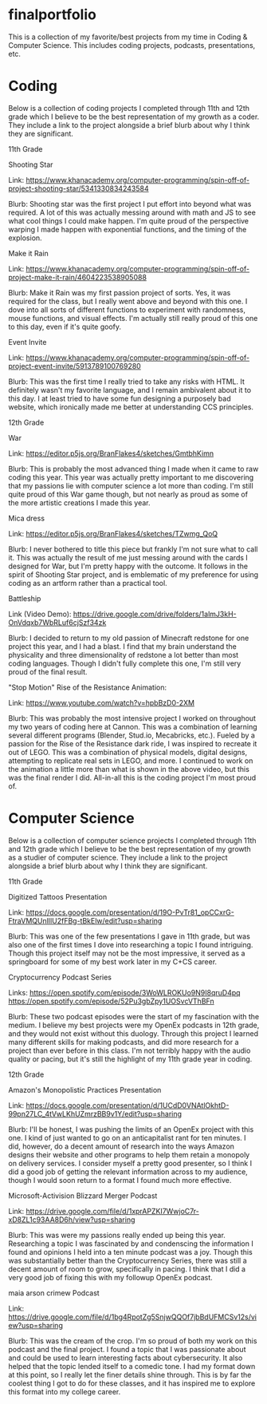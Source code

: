 # finalportfolio

This is a collection of my favorite/best projects from my time in Coding & Computer Science. This includes coding projects, podcasts, presentations, etc.

# Coding

Below is a collection of coding projects I completed through 11th and 12th grade which I believe to be the best representation of my growth as a coder. 
They include a link to the project alongside a brief blurb about why I think they are significant.



11th Grade

Shooting Star

Link: https://www.khanacademy.org/computer-programming/spin-off-of-project-shooting-star/5341330834243584

Blurb: Shooting star was the first project I put effort into beyond what was required. 
A lot of this was actually messing around with math and JS to see what cool things I could make happen. I'm quite proud of the perspective warping I made happen with exponential functions, and the timing of the explosion.

Make it Rain

Link: https://www.khanacademy.org/computer-programming/spin-off-of-project-make-it-rain/4604223538905088

Blurb: Make it Rain was my first passion project of sorts. Yes, it was required for the class, but I really went above and beyond with this one.
I dove into all sorts of different functions to experiment with randomness, mouse functions, and visual effects. I'm actually still really proud of this one to this day, even if it's quite goofy.

Event Invite

Link: https://www.khanacademy.org/computer-programming/spin-off-of-project-event-invite/5913789100769280

Blurb: This was the first time I really tried to take any risks with HTML. It definitely wasn't my favorite language, and I remain ambivalent about it to this day.
I at least tried to have some fun designing a purposely bad website, which ironically made me better at understanding CCS principles.



12th Grade

War

Link: https://editor.p5js.org/BranFlakes4/sketches/GmtbhKimn

Blurb: This is probably the most advanced thing I made when it came to raw coding this year. This year was actually pretty important to me discovering that my passions lie with computer science a lot more than coding.
I'm still quite proud of this War game though, but not nearly as proud as some of the more artistic creations I made this year.

Mica dress

Link: https://editor.p5js.org/BranFlakes4/sketches/TZwmg_QoQ

Blurb: I never bothered to title this piece but frankly I'm not sure what to call it. This was actually the result of me just messing around with the cards I designed for War, but I'm pretty happy with the outcome.
It follows in the spirit of Shooting Star project, and is emblematic of my preference for using coding as an artform rather than a practical tool.

Battleship

Link (Video Demo): https://drive.google.com/drive/folders/1almJ3kH-OnVdqxb7WbRLuf6cjSzf34zk

Blurb: I decided to return to my old passion of Minecraft redstone for one project this year, and I had a blast.
I find that my brain understand the physicality and three dimensionality of redstone a lot better than most coding languages. Though I didn't fully complete this one, I'm still very proud of the final result.

"Stop Motion" Rise of the Resistance Animation:

Link: https://www.youtube.com/watch?v=hpbBzD0-2XM

Blurb: This was probably the most intensive project I worked on throughout my two years of coding here at Cannon. This was a combination of learning several different programs (Blender, Stud.io, Mecabricks, etc.).
Fueled by a passion for the Rise of the Resistance dark ride, I was inspired to recreate it out of LEGO. This was a combination of physical models, digital designs, attempting to replicate real sets in LEGO, and more.
I continued to work on the animation a little more than what is shown in the above video, but this was the final render I did. All-in-all this is the coding project I'm most proud of.


# Computer Science

Below is a collection of computer science projects I completed through 11th and 12th grade which I believe to be the best representation of my growth as a studier of computer science.
They include a link to the project alongside a brief blurb about why I think they are significant.



11th Grade

Digitized Tattoos Presentation

Link: https://docs.google.com/presentation/d/19O-PvTr81_opCCxrG-FtraVMQUnlIlU2fFBg-tBkElw/edit?usp=sharing

Blurb: This was one of the few presentations I gave in 11th grade, but was also one of the first times I dove into researching a topic I found intriguing.
Though this project itself may not be the most impressive, it served as a springboard for some of my best work later in my C+CS career.

Cryptocurrency Podcast Series

Links: https://open.spotify.com/episode/3WoWLROKUo9N9I8qruD4pq https://open.spotify.com/episode/52Pu3gbZpy1UOSvcVThBFn

Blurb: These two podcast episodes were the start of my fascination with the medium. I believe my best projects were my OpenEx podcasts in 12th grade, and they would not exist without this duology.
Through this project I learned many different skills for making podcasts, and did more research for a project than ever before in this class.
I'm not terribly happy with the audio quality or pacing, but it's still the highlight of my 11th grade year in coding.



12th Grade

Amazon's Monopolistic Practices Presentation

Link: https://docs.google.com/presentation/d/1UCdD0VNAtlOkhtD-99pn27LC_4tVwLKhUZmrzBB9v1Y/edit?usp=sharing

Blurb: I'll be honest, I was pushing the limits of an OpenEx project with this one. I kind of just wanted to go on an anticapitalist rant for ten minutes.
I did, however, do a decent amount of research into the ways Amazon designs their website and other programs to help them retain a monopoly on delivery services.
I consider myself a pretty good presenter, so I think I did a good job of getting the relevant information across to my audience, though I would soon return to a format I found much more effective.

Microsoft-Activision Blizzard Merger Podcast

Link: https://drive.google.com/file/d/1xprAPZKI7WwjoC7r-xD8ZL1c93AA8D6h/view?usp=sharing

Blurb: This was were my passions really ended up being this year. Researching a topic I was fascinated by and condenscing the information I found and opinions I held into a ten minute podcast was a joy.
Though this was substantially better than the Cryptocurrency Series, there was still a decent amount of room to grow, specifically in pacing.
I think that I did a very good job of fixing this with my followup OpenEx podcast.

maia arson crimew Podcast

Link: https://drive.google.com/file/d/1bg4RpotZg5SnjwQQOf7jbBdUFMCSv12s/view?usp=sharing

Blurb: This was the cream of the crop. I'm so proud of both my work on this podcast and the final project. I found a topic that I was passionate about and could be used to learn interesting facts about cybersecurity.
It also helped that the topic lended itself to a comedic tone. I had my format down at this point, so I really let the finer details shine through.
This is by far the coolest thing I got to do for these classes, and it has inspired me to explore this format into my college career.
